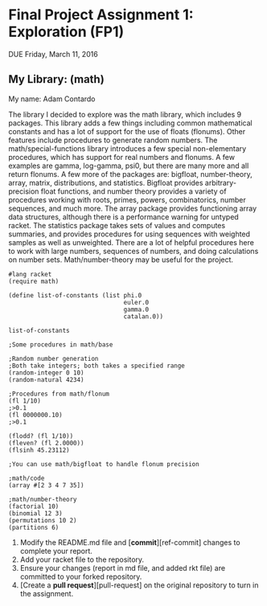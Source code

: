 # Final Project Assignment 1: Exploration (FP1)
DUE Friday, March 11, 2016

## My Library: (math)
My name: Adam Contardo

 The library I decided to explore was the math library, which includes 9 packages.  This library adds a few things including common mathematical constants and has a lot of support for the use of floats (flonums).  Other features include procedures to generate random numbers. The math/special-functions library introduces a few special non-elementary procedures, which has support for real numbers 
and flonums. A few examples are gamma, log-gamma, psi0, but there are many more and all return flonums. A few more of the packages are: bigfloat, number-theory, array, matrix, distributions, and statistics.  Bigfloat provides arbitrary-precision float functions, and number theory provides a variety of procedures working with roots, primes, powers, combinatorics, number sequences, and much more.  The array package provides functioning array data structures, although there is a performance warning for untyped racket. The statistics package takes sets of values and computes summaries, and provides procedures  for using sequences with weighted samples as well as unweighted.  There are a lot of helpful procedures here to work with large numbers, sequences of numbers, and doing calculations on number sets. Math/number-theory may be useful for the project.


```racket
#lang racket
(require math)

(define list-of-constants (list phi.0
                                euler.0
                                gamma.0
                                catalan.0))

list-of-constants                           

;Some procedures in math/base

;Random number generation
;Both take integers; both takes a specified range
(random-integer 0 10) 
(random-natural 4234)

;Procedures from math/flonum
(fl 1/10)
;>0.1
(fl 0000000.10)
;>0.1

(flodd? (fl 1/10))
(fleven? (fl 2.0000))
(flsinh 45.23112)

;You can use math/bigfloat to handle flonum precision

;math/code
(array #[2 3 4 7 35])

;math/number-theory
(factorial 10)
(binomial 12 3)
(permutations 10 2)
(partitions 6)
```


1. Modify the README.md file and [**commit**][ref-commit] changes to complete your report.
1. Add your racket file to the repository. 
1. Ensure your changes (report in md file, and added rkt file) are committed to your forked repository.
1. [Create a **pull request**][pull-request] on the original repository to turn in the assignment.

